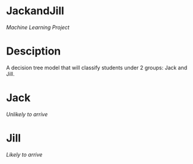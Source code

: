 # JackandJill
*Machine Learning Project* 

# Desciption

A decision tree model that will classify students under 2 groups: Jack and Jill.

# Jack
*Unlikely to arrive*

# Jill
*Likely to arrive*
